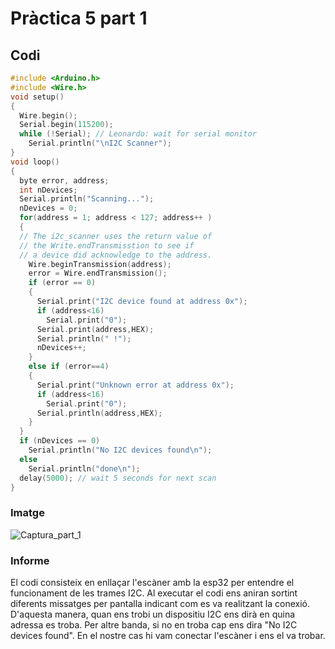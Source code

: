 # Pràctica 5 part 1

## Codi

```c
#include <Arduino.h>
#include <Wire.h>
void setup()
{
  Wire.begin();
  Serial.begin(115200);
  while (!Serial); // Leonardo: wait for serial monitor
    Serial.println("\nI2C Scanner");
}
void loop()
{
  byte error, address;
  int nDevices;
  Serial.println("Scanning...");
  nDevices = 0;
  for(address = 1; address < 127; address++ )
  {
  // The i2c_scanner uses the return value of
  // the Write.endTransmisstion to see if
  // a device did acknowledge to the address.
    Wire.beginTransmission(address);
    error = Wire.endTransmission();
    if (error == 0)
    {
      Serial.print("I2C device found at address 0x");
      if (address<16)
        Serial.print("0");
      Serial.print(address,HEX);
      Serial.println(" !");
      nDevices++;
    }
    else if (error==4)
    {
      Serial.print("Unknown error at address 0x");
      if (address<16)
        Serial.print("0");
      Serial.println(address,HEX);
    }
  }
  if (nDevices == 0)
    Serial.println("No I2C devices found\n");
  else
    Serial.println("done\n");
  delay(5000); // wait 5 seconds for next scan
}

```

### Imatge

![Captura_part_1](https://github.com/paudresaire/p5/assets/125595278/12c4df0c-108c-4d6c-a9d5-232156242ca9)


### Informe
El codi consisteix en enllaçar l'escàner amb la esp32 per entendre el funcionament de les trames I2C. Al executar el codi ens aniran sortint diferents missatges per 
pantalla indicant com es va realitzant la conexió. D'aquesta manera, quan ens trobi un dispositiu I2C ens dirà en quina adressa es troba. Per altre banda, si no en 
troba cap ens dira "No I2C devices found". En el nostre cas hi vam conectar l'escàner i ens el va trobar.
